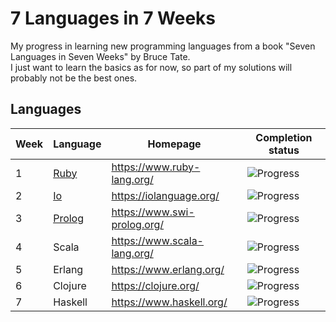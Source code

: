 # 7 Languages in 7 Weeks
My progress in learning new programming languages from a book "Seven Languages in Seven Weeks" by Bruce Tate.\
I just want to learn the basics as for now, so part of my solutions will probably not be the best ones.

## Languages
| Week | Language               | Homepage                    | Completion status                         |
|------|------------------------|-----------------------------|-------------------------------------------|
| 1    | [Ruby](./ruby/src)     | https://www.ruby-lang.org/  | ![Progress](https://progress-bar.dev/100) |
| 2    | [Io](./io/src)         | https://iolanguage.org/     | ![Progress](https://progress-bar.dev/100) |
| 3    | [Prolog](./prolog/src) | https://www.swi-prolog.org/ | ![Progress](https://progress-bar.dev/100) |
| 4    | Scala                  | https://www.scala-lang.org/ | ![Progress](https://progress-bar.dev/0/)  |
| 5    | Erlang                 | https://www.erlang.org/     | ![Progress](https://progress-bar.dev/0/)  |
| 6    | Clojure                | https://clojure.org/        | ![Progress](https://progress-bar.dev/0/)  |
| 7    | Haskell                | https://www.haskell.org/    | ![Progress](https://progress-bar.dev/0/)  |
